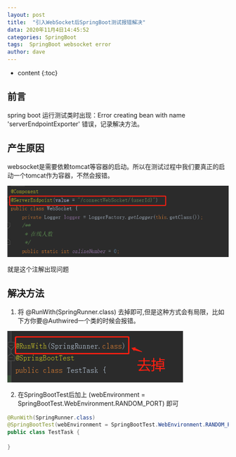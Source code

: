 ```yaml
---
layout: post
title:  "引入WebSocket后SpringBoot测试报错解决"
data: 2020年11月4日14:45:52
categories: SpringBoot
tags:  SpringBoot websocket error
author: dave
---
```


* content
{:toc}
## 前言
spring boot 运行测试类时出现：Error creating bean with name 'serverEndpointExporter' 错误，记录解决方法。




## 产生原因
websocket是需要依赖tomcat等容器的启动。所以在测试过程中我们要真正的启动一个tomcat作为容器，不然会报错。

![ServerEndpoint](https://github.com/dave0824/dave0824.github.io/blob/master/asset/springboot/websocket/ServerEndpoint.png?raw=true)

就是这个注解出现问题

## 解决方法

1. 将 @RunWith(SpringRunner.class) 去掉即可,但是这种方式会有局限，比如下方你要@Authwired一个类的时候会报错。

![solve1](https://github.com/dave0824/dave0824.github.io/blob/master/asset/springboot/websocket/solve1.png?raw=true)

2. 在SpringBootTest后加上 (webEnvironment = SpringBootTest.WebEnvironment.RANDOM_PORT) 即可

```java
@RunWith(SpringRunner.class)
@SpringBootTest(webEnvironment = SpringBootTest.WebEnvironment.RANDOM_PORT)
public class TestTask {

}

```
